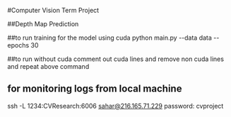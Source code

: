 #Computer Vision Term Project

##Depth Map Prediction

##to run training for the model using cuda
python main.py --data data --epochs 30 <model-name>

##to run without cuda comment out cuda lines and remove non cuda lines and repeat above command

## for monitoring logs from local machine
ssh -L 1234:CVResearch:6006 sahar@216.165.71.229
password: cvproject